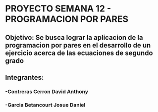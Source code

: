 # PROYECTO SEMANA 12 - PROGRAMACION POR PARES

## Objetivo: Se busca lograr la aplicacion de la programacion por pares en el desarrollo de un ejercicio acerca de las ecuaciones de segundo grado

## Integrantes: 
### -Contreras Cerron David Anthony
### -Garcia Betancourt Josue Daniel
